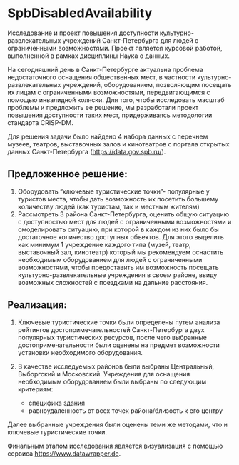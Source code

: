 # SpbDisabledAvailability
Исследование и проект повышения доступности культурно-развлекательных учреждений Санкт-Петербурга для людей с ограниченными возможностями. Проект является курсовой работой, выполненной в рамках дисциплины Наука о данных.

На сегодняшний день в Санкт-Петербурге актуальна проблема недостаточного оснащения общественных мест, в частности культурно-развлекательных учреждений, оборудованием, позволяющим посещать их лицам с ограниченными возможностями, передвигающимся с помощью инвалидной коляски. Для того, чтобы исследовать масштаб проблемы и предложить ее решение, мы разработали проект повышения доступности таких мест, придерживаясь методологии стандарта CRISP-DM.

Для решения задачи было найдено 4 набора данных с перечнем музеев, театров, выставочных залов и кинотеатров с портала открытых данных Санкт-Петербурга (https://data.gov.spb.ru/).

## Предложенное решение:

1. Оборудовать “ключевые туристические точки”- популярные у туристов места, чтобы дать возможность их посетить большему количеству людей (как туристам, так и местным жителям)
2. Рассмотреть 3 района Санкт-Петербурга, оценить общую ситуацию с доступностью мест для людей с ограниченными возможностями и смоделировать ситуацию, при которой в каждом из них было бы достаточное количество доступных объектов. Для этого выделить как минимум 1 учреждение каждого типа (музей, театр, выставочный зал, кинотеатр) который мы рекомендуем оснастить необходимым оборудованием для людей с ограниченными возможностями, чтобы предоставить им возможность посещать культурно-развлекательные учреждения в своем районе, ввиду возможных сложностей с поездками на дальние расстояния. 

## Реализация:

1. Ключевые туристические точки были определены путем анализа рейтингов достопримечательностей Санкт-Петербурга двух популярных туристических ресурсов, после чего выбранные достопримечательности были оценены на предмет возможности установки необходимого оборудования.
2. В качестве исследуемых районов были выбраны Центральный, Выборгский и Московский. Учреждения для оснащения необходимым оборудованием были выбраны по следующим критериям: 
    
    - специфика здания
    - равноудаленность от всех точек района/близость к его центру
    
Далее выбранные учреждения были оценены теми же методами, что и ключевые туристические точки.

Финальным этапом исследования является визуализация с помощью сервиса https://www.datawrapper.de. 



